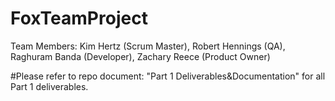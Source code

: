 # FoxTeamProject
Team Members: Kim Hertz (Scrum Master), Robert Hennings (QA), Raghuram Banda (Developer), Zachary Reece (Product Owner)

#Please refer to repo document: "Part 1 Deliverables&Documentation" for all Part 1 deliverables.
